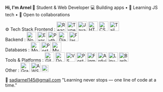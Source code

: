 **Hi, I'm Arnel 👋**
Student & Web Developer
💻 Building apps • 🧠 Learning JS tech • 🤝 Open to collaborations

⚙️ Tech Stack
Frontend : 
<img src="https://cdn.jsdelivr.net/gh/devicons/devicon/icons/react/react-original.svg" width="30" height="30" alt="React"/>
<img src="https://cdn.jsdelivr.net/gh/devicons/devicon/icons/typescript/typescript-original.svg" width="30" height="30" alt="TypeScript"/>
<img src="https://cdn.jsdelivr.net/gh/devicons/devicon/icons/javascript/javascript-original.svg" width="30" height="30" alt="JavaScript"/>
<img src="https://cdn.jsdelivr.net/gh/devicons/devicon/icons/html5/html5-original.svg" width="30" height="30" alt="HTML5"/>
<img src="https://cdn.jsdelivr.net/gh/devicons/devicon/icons/css3/css3-original.svg" width="30" height="30" alt="CSS3"/>
<img src="https://www.vectorlogo.zone/logos/tailwindcss/tailwindcss-icon.svg" width="30" height="30" alt="Tailwind CSS"/>  
Backend : 
<img src="https://cdn.jsdelivr.net/gh/devicons/devicon/icons/nodejs/nodejs-original.svg" width="30" height="30" alt="Node.js"/>
<img src="https://cdn.jsdelivr.net/gh/devicons/devicon/icons/express/express-original.svg" width="30" height="30" alt="Express"/>
<img src="https://cdn.jsdelivr.net/gh/devicons/devicon/icons/python/python-original.svg" width="30" height="30" alt="Python"/>
<img src="https://cdn.jsdelivr.net/gh/devicons/devicon/icons/django/django-plain.svg" width="30" height="30" alt="Django"/>
<img src="https://www.vectorlogo.zone/logos/palletsprojects_flask/palletsprojects_flask-icon.svg" width="30" height="30" alt="Flask"/>  
Databases : 
<img src="https://cdn.jsdelivr.net/gh/devicons/devicon/icons/mongodb/mongodb-original.svg" width="30" height="30" alt="MongoDB"/>
<img src="https://cdn.jsdelivr.net/gh/devicons/devicon/icons/postgresql/postgresql-original.svg" width="30" height="30" alt="PostgreSQL"/>
<img src="https://cdn.jsdelivr.net/gh/devicons/devicon/icons/mysql/mysql-original.svg" width="30" height="30" alt="MySQL"/>  
Tools & Platforms : 
<img src="https://cdn.jsdelivr.net/gh/devicons/devicon/icons/git/git-original.svg" width="30" height="30" alt="Git"/>
<img src="https://cdn.jsdelivr.net/gh/devicons/devicon/icons/docker/docker-original.svg" width="30" height="30" alt="Docker"/>
<img src="https://cdn.jsdelivr.net/gh/devicons/devicon/icons/vscode/vscode-original.svg" width="30" height="30" alt="VS Code"/>
<img src="https://www.vectorlogo.zone/logos/getpostman/getpostman-icon.svg" width="30" height="30" alt="Postman"/>
<img src="https://cdn.jsdelivr.net/gh/devicons/devicon/icons/figma/figma-original.svg" width="30" height="30" alt="Figma"/>
<img src="https://cdn.jsdelivr.net/gh/devicons/devicon/icons/arduino/arduino-original.svg" width="30" height="30" alt="Arduino"/>
<img src="https://cdn.jsdelivr.net/gh/devicons/devicon/icons/linux/linux-original.svg" width="30" height="30" alt="Linux"/>
<img src="https://cdn.jsdelivr.net/gh/devicons/devicon/icons/bash/bash-original.svg" width="30" height="30" alt="Bash"/>  
Other : 
<img src="https://cdn.jsdelivr.net/gh/devicons/devicon/icons/graphql/graphql-plain.svg" width="30" height="30" alt="GraphQL"/>
<img src="https://www.vectorlogo.zone/logos/amazon_aws/amazon_aws-icon.svg" width="30" height="30" alt="AWS"/>
<img src="https://img.shields.io/badge/REST%20API-005571?style=for-the-badge&logo=rest&logoColor=white" height="22" alt="REST API"/>  

📧 sadiarnel145@gmail.com
"Learning never stops — one line of code at a time."

